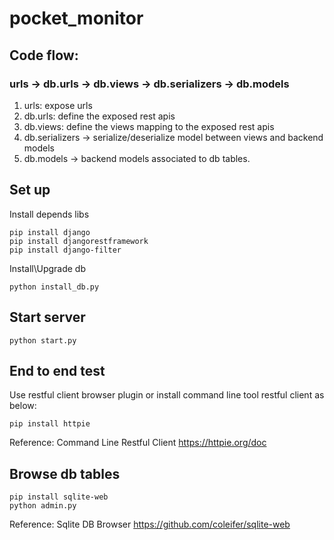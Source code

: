 # pocket_monitor
## Code flow:
### urls -> db.urls -> db.views -> db.serializers -> db.models
1. urls: expose urls
2. db.urls: define the exposed rest apis
3. db.views: define the views mapping to the exposed rest apis
4. db.serializers -> serialize/deserialize model between views and backend models
5. db.models -> backend models associated to db tables.

## Set up
Install depends libs
```shell
pip install django
pip install djangorestframework
pip install django-filter
```

Install\Upgrade db

```shell
python install_db.py
```

## Start server

```shell
python start.py
```

## End to end test
Use restful client browser plugin or install command line tool restful client as below:
```shell
pip install httpie
```
Reference: Command Line Restful Client <https://httpie.org/doc>

## Browse db tables

```shell
pip install sqlite-web
python admin.py
```
Reference: Sqlite DB Browser <https://github.com/coleifer/sqlite-web>
